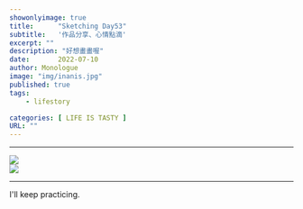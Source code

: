 ```yaml
---
showonlyimage: true
title:      "Sketching Day53"
subtitle:   '作品分享、心情點滴'
excerpt: ""
description: "好想畫畫喔"
date:       2022-07-10
author: Monologue    
image: "img/inanis.jpg"
published: true 
tags:
    - lifestory

categories: [ LIFE IS TASTY ]
URL: ""
---
```

***

  
![](/blog/sketch/d53-1.jpg)  
![](/blog/sketch/d53-2.jpg)  

***
I'll keep practicing.
<!--more-->
